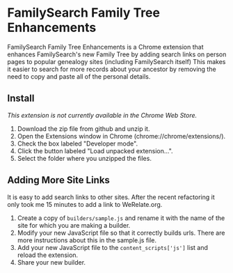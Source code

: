 FamilySearch Family Tree Enhancements
=====================================

FamilySearch Family Tree Enhancements is a Chrome extension that enhances FamilySearch's new Family Tree by adding search links on person pages to popular genealogy sites (including FamilySearch itself) This makes it easier to search for more records about your ancestor by removing the need to copy and paste all of the personal details.

Install
-------

*This extension is not currently available in the Chrome Web Store.*

1. Download the zip file from github and unzip it.
1. Open the Extensions window in Chrome (chrome://chrome/extensions/).
1. Check the box labeled "Developer mode".
1. Click the button labeled "Load unpacked extension...".
1. Select the folder where you unzipped the files.

Adding More Site Links
----------------------

It is easy to add search links to other sites. After the recent refactoring it only took me 15 minutes to add a link to WeRelate.org.

1. Create a copy of `builders/sample.js` and rename it with the name of the site for which you are making a builder.
1. Modify your new JavaScript file so that it correctly builds urls. There are more instructions about this in the sample.js file.
1. Add your new JavaScript file to the `content_scripts['js']` list and reload the extension.
1. Share your new builder.